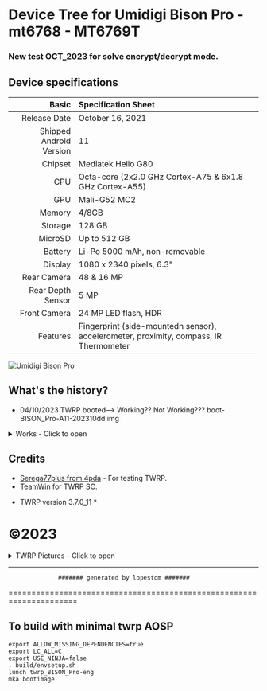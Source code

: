 Device Tree for Umidigi Bison Pro - mt6768 - MT6769T
============================================================

### New test OCT_2023 for solve encrypt/decrypt mode.


## Device specifications
Basic   | Specification Sheet
-------:|:-------------------------
Release Date | October 16, 2021
Shipped Android Version | 11
Chipset | Mediatek Helio G80
CPU     | Octa-core (2x2.0 GHz Cortex-A75 & 6x1.8 GHz Cortex-A55)
GPU     | Mali-G52 MC2
Memory  | 4/8GB
Storage | 128 GB
MicroSD | Up to 512 GB
Battery | Li-Po 5000 mAh, non-removable
Display | 1080 x 2340 pixels, 6.3"
Rear Camera  | 48 & 16 MP
Rear Depth Sensor  | 5 MP
Front Camera | 24 MP LED flash, HDR
Features| Fingerprint (side-mountedn sensor), accelerometer, proximity, compass, IR Thermometer

![Umidigi Bison Pro](https://cdn-files.kimovil.com/default/0006/34/thumb_533552_default_big.jpeg)

## What's the history?

- 04/10/2023 TWRP booted--> Working?? Not Working???
boot-BISON_Pro-A11-202310dd.img
<details><summary>Works - Click to open</summary>
<p>

- [?] ADB
- [?] Decryption (Android 11)
- [X] Display
- [?] Fasbootd
- [?] Flashing
- [?] MTP
- [?] Sideload
- [?] USB OTG
- [?] Vibrator
</p>
</details>

## Credits

- [Serega77plus from 4pda](https://4pda.to/forum/index.php?showuser=5528632) - For testing TWRP.
- [TeamWin](https://github.com/TeamWin) for TWRP SC.
* TWRP version 3.7.0_11 *

# ©2023

<details><summary>TWRP Pictures - Click to open</summary>
<p>
![Initial Menu](https://github.com/lopestom/)
![Backup Partitions](https://github.com/lopestom/)
</p>
</details>

-------------


                  ####### generated by lopestom #######
===================================================================== 


## To build with minimal twrp AOSP
```
export ALLOW_MISSING_DEPENDENCIES=true
export LC_ALL=C
export USE_NINJA=false
. build/envsetup.sh
lunch twrp_BISON_Pro-eng
mka bootimage
```
